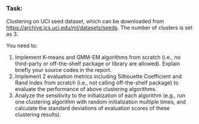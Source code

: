 ### Task:

Clustering on UCI seed dataset, which can be downloaded from https://archive.ics.uci.edu/ml/datasets/seeds. The number of clusters is set as 3.

You need to:

1. Implement K-means and GMM-EM algorithms from scratch (i.e., no
   third-party or off-the-shelf package or library are allowed). Explain briefly
   your source codes in the report.
2. Implement 2 evaluation metrics including Silhouette Coefficient and
   Rand Index from scratch (i.e., not calling off-the-shelf package) to
   evaluate the performance of above clustering algorithms.
3. Analyze the sensitivity to the initialization of each algorithm (e.g., run
   one clustering algorithm with random initialization multiple times, and
   calculate the standard deviations of evaluation scores of these clustering
   results).
